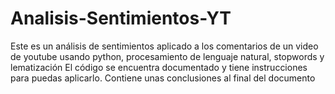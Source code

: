 # Analisis-Sentimientos-YT
Este es un análisis de sentimientos aplicado a los comentarios de un video de youtube usando python, procesamiento de lenguaje natural, stopwords y lematización  El código se encuentra documentado y tiene instrucciones para puedas aplicarlo.
Contiene unas conclusiones al final del documento
